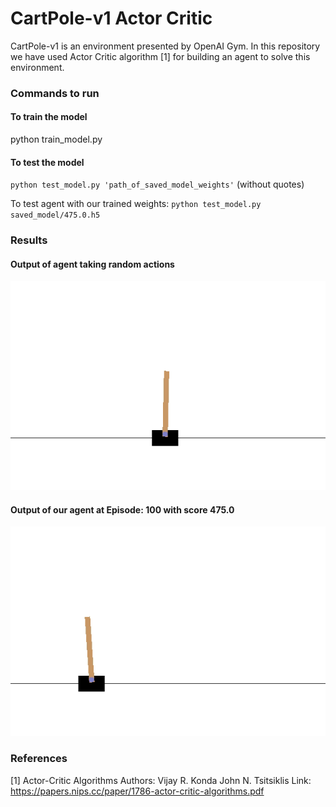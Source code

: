 # CartPole-v1 Actor Critic
CartPole-v1 is an environment presented by OpenAI Gym. In this repository we have used Actor Critic algorithm [1] for building an agent to solve this environment.

### Commands to run
#### To train the model
python train_model.py

#### To test the model
<code>python test_model.py 'path_of_saved_model_weights'</code> (without quotes)

To test agent with our trained weights: <code>python test_model.py saved_model/475.0.h5</code>


### Results

#### Output of agent taking random actions
![Episode: 0](demo/cartpole-v1_random.gif)

#### Output of our agent at Episode: 100 with score 475.0
![Episode: 100, Score:475.0](demo/cartpole-v1_our.gif)


### References
[1] Actor-Critic Algorithms 
    Authors: Vijay R. Konda John N. Tsitsiklis
    Link: https://papers.nips.cc/paper/1786-actor-critic-algorithms.pdf


